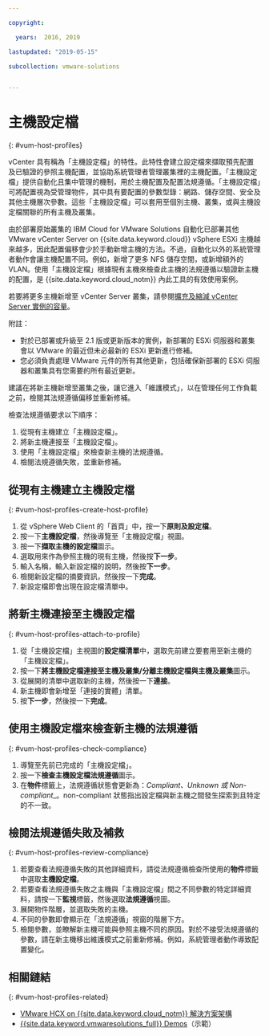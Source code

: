 ```yaml
---

copyright:

  years:  2016, 2019

lastupdated: "2019-05-15"

subcollection: vmware-solutions


---
```


#	 主機設定檔 
{: #vum-host-profiles}

vCenter 具有稱為「主機設定檔」的特性。此特性會建立設定檔來擷取預先配置及已驗證的參照主機配置，並協助系統管理者管理叢集裡的主機配置。「主機設定檔」提供自動化且集中管理的機制，用於主機配置及配置法規遵循。「主機設定檔」可將配置視為受管理物件，其中具有要配置的參數型錄：網路、儲存空間、安全及其他主機層次參數。這些「主機設定檔」可以套用至個別主機、叢集，或與主機設定檔關聯的所有主機及叢集。

由於部署原始叢集的 IBM Cloud for VMware Solutions 自動化已部署其他 VMware vCenter Server on {{site.data.keyword.cloud}} vSphere ESXi 主機越來越多，因此配置偏移會少於手動新增主機的方法。不過，自動化以外的系統管理者動作會讓主機配置不同。例如，新增了更多 NFS 儲存空間，或新增額外的 VLAN。使用「主機設定檔」根據現有主機來檢查此主機的法規遵循以驗證新主機的配置，是 {{site.data.keyword.cloud_notm}} 內此工具的有效使用案例。

若要將更多主機新增至 vCenter Server 叢集，請參閱[擴充及縮減 vCenter Server 實例的容量](/docs/services/vmwaresolutions/vcenter?topic=vmware-solutions-vc_addingremovingservers)。

附註：
*	對於已部署或升級至 2.1 版或更新版本的實例，新部署的 ESXi 伺服器和叢集會以 VMware 的最近但未必最新的 ESXi 更新進行修補。
*	您必須負責處理 VMware 元件的所有其他更新，包括確保新部署的 ESXi 伺服器和叢集具有您需要的所有最近更新。

建議在將新主機新增至叢集之後，讓它進入「維護模式」，以在管理任何工作負載之前，檢閱其法規遵循偏移並重新修補。

檢查法規遵循要求以下順序：
1.	從現有主機建立「主機設定檔」。
2.	將新主機連接至「主機設定檔」。
3.	使用「主機設定檔」來檢查新主機的法規遵循。
4.	檢閱法規遵循失敗，並重新修補。

##	從現有主機建立主機設定檔
{: #vum-host-profiles-create-host-profile}

1.	從 vSphere Web Client 的「首頁」中，按一下**原則及設定檔**。
2.	按一下**主機設定檔**，然後導覽至「主機設定檔」視圖。
3.	按一下**擷取主機的設定檔**圖示。
4.	選取用來作為參照主機的現有主機，然後按**下一步**。
5.	輸入名稱，輸入新設定檔的說明，然後按**下一步**。
6.	檢閱新設定檔的摘要資訊，然後按一下**完成**。
7.	新設定檔即會出現在設定檔清單中。

##	將新主機連接至主機設定檔
{: #vum-host-profiles-attach-to-profile}

1.	從「主機設定檔」主視圖的**設定檔清單**中，選取先前建立要套用至新主機的「主機設定檔」。
2.	按一下**將主機設定檔連接至主機及叢集/分離主機設定檔與主機及叢集**圖示。
3.	從展開的清單中選取新的主機，然後按一下**連接**。
4.	新主機即會新增至「連接的實體」清單。
5.	按**下一步**，然後按一下**完成**。

##	使用主機設定檔來檢查新主機的法規遵循
{: #vum-host-profiles-check-compliance}

1.	導覽至先前已完成的「主機設定檔」。
2.	按一下**檢查主機設定檔法規遵循**圖示。
3.	在**物件**標籤上，法規遵循狀態會更新為：_Compliant、Unknown 或 Non-compliant__。non-compliant 狀態指出設定檔與新主機之間發生探索到且特定的不一致。

##	檢閱法規遵循失敗及補救
{: #vum-host-profiles-review-compliance}

1. 若要查看法規遵循失敗的其他詳細資料，請從法規遵循檢查所使用的**物件**標籤中選取**主機設定檔**。
2. 若要查看法規遵循失敗之主機與「主機設定檔」間之不同參數的特定詳細資料，請按一下**監視**標籤，然後選取**法規遵循**視圖。
3. 展開物件階層，並選取失敗的主機。
4. 不同的參數即會顯示在「法規遵循」視窗的階層下方。
5. 檢閱參數，並瞭解新主機可能與參照主機不同的原因。對於不接受法規遵循的參數，請在新主機移出維護模式之前重新修補。例如，系統管理者動作導致配置變化。

## 相關鏈結
{: #vum-host-profiles-related}

* [VMware HCX on {{site.data.keyword.cloud_notm}} 解決方案架構](/docs/services/vmwaresolutions/services?topic=vmware-solutions-hcx-archi-intro#hcx-archi-intro)
* [{{site.data.keyword.vmwaresolutions_full}} Demos](https://www.ibm.com/demos/collection/IBM-Cloud-for-VMware-Solutions/)（示範）
